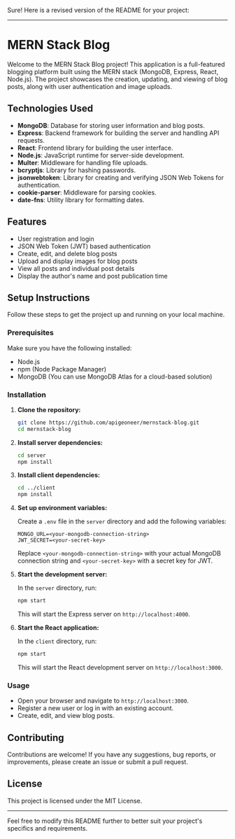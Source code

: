 Sure! Here is a revised version of the README for your project:

---

# MERN Stack Blog

Welcome to the MERN Stack Blog project! This application is a full-featured blogging platform built using the MERN stack (MongoDB, Express, React, Node.js). The project showcases the creation, updating, and viewing of blog posts, along with user authentication and image uploads.

## Technologies Used

- **MongoDB**: Database for storing user information and blog posts.
- **Express**: Backend framework for building the server and handling API requests.
- **React**: Frontend library for building the user interface.
- **Node.js**: JavaScript runtime for server-side development.
- **Multer**: Middleware for handling file uploads.
- **bcryptjs**: Library for hashing passwords.
- **jsonwebtoken**: Library for creating and verifying JSON Web Tokens for authentication.
- **cookie-parser**: Middleware for parsing cookies.
- **date-fns**: Utility library for formatting dates.

## Features

- User registration and login
- JSON Web Token (JWT) based authentication
- Create, edit, and delete blog posts
- Upload and display images for blog posts
- View all posts and individual post details
- Display the author's name and post publication time

## Setup Instructions

Follow these steps to get the project up and running on your local machine.

### Prerequisites

Make sure you have the following installed:

- Node.js
- npm (Node Package Manager)
- MongoDB (You can use MongoDB Atlas for a cloud-based solution)

### Installation

1. **Clone the repository:**

   ```bash
   git clone https://github.com/apigeoneer/mernstack-blog.git
   cd mernstack-blog
   ```

2. **Install server dependencies:**

   ```bash
   cd server
   npm install
   ```

3. **Install client dependencies:**

   ```bash
   cd ../client
   npm install
   ```

4. **Set up environment variables:**

   Create a `.env` file in the `server` directory and add the following variables:

   ```plaintext
   MONGO_URL=<your-mongodb-connection-string>
   JWT_SECRET=<your-secret-key>
   ```

   Replace `<your-mongodb-connection-string>` with your actual MongoDB connection string and `<your-secret-key>` with a secret key for JWT.

5. **Start the development server:**

   In the `server` directory, run:

   ```bash
   npm start
   ```

   This will start the Express server on `http://localhost:4000`.

6. **Start the React application:**

   In the `client` directory, run:

   ```bash
   npm start
   ```

   This will start the React development server on `http://localhost:3000`.

### Usage

- Open your browser and navigate to `http://localhost:3000`.
- Register a new user or log in with an existing account.
- Create, edit, and view blog posts.

## Contributing

Contributions are welcome! If you have any suggestions, bug reports, or improvements, please create an issue or submit a pull request.

## License

This project is licensed under the MIT License.

---

Feel free to modify this README further to better suit your project's specifics and requirements.
